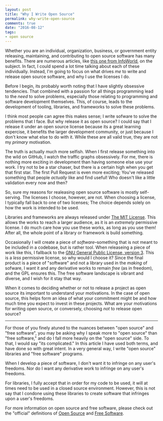 ```yaml
---
layout: post
title: "Why I Write Open Source"
permalink: why-write-open-source
comments: true
date: "2016-08-12"
tags:
- open source
---
```


Whether you are an individual, organization, business, or government entity releasing, maintaining, and contributing to open source software has many benefits. There are numerous articles, like <a href="http://www.infoworld.com/article/3028600/open-source-tools/whats-the-real-reason-microsoft-and-google-are-releasing-open-source.html" target="_blank">this one from InfoWorld</a>, on the subject. In fact, I could spend a lot time talking about each of these individually. Instead, I'm going to focus on what drives _me_ to write and release open source software, and why I use the licenses I do.

Before I begin, its probably worth noting that I have slightly obsessive tendencies. That combined with a passion for all things programming lead to the _need_ to solve problems, especially those relating to programming and software development themselves. This, of course, leads to the development of tooling, libraries, and frameworks to solve these problems.

I think most people can agree this makes sense; I write sofware to solve the problems that I face. But why release it as open source? I could say that I release it under an open source license because its a great learning expercise, it benefits the larger development community, or just because I don't know what else to do with it. While these are all valid true, they are not my _primary_ motivation.

The truth is actually much more selfish. When I first release something into the wild on GitHub, I watch the traffic graphs obsessively. For me, there is nothing more exciting in development than having someone else use your work. I try not to be a star chaser, but there is a certain high when you get that first star. The first Pull Request is even more exciting; You've released something that people _actually_ like and find useful! Who doesn't like a little validation every now and then?

So, sure my reasons for realeasing open source software is mostly self-serving. The licenses I choose, however, are not. When choosing a license, I typically fall back to one of two licenses; The choice depends solely on how the work is intended to be used.

Libraries and frameworks are always released under [The MIT License](https://opensource.org/licenses/MIT). This allows the works to reach a larger audience, as it is an _extremely_ permissive license. I do much care how you use these works, as long as you use them! After all, the whole point of a library or framework is build something.

Occasionally I will create a piece of _software_–something that is not meant to be included in a codebase, but is rather tool. When releaseing a piece of work like this, I fallback to the [GNU General Public License, version 3](https://opensource.org/licenses/GPL-3.0). This is a _less_ permissive license, so why would I choose it? Since the final product is a piece of "software" and not a library used in the _making_ of sofware, I want it and any derivative works to remain _free_ (as in freedom), and the GPL ensures this. The free software landscape is vibrant and diverse, and I wish for it stay that way.

When it comes to deciding whether or not to release a project as open source its important to understand your motivations. In the case of open source, this helps form an idea of what your commitment might be and how much time you expect to invest in these projects. What are your motivations for writing open source, or conversely, choosing _not_ to release open source?

---

For those of you finely atuned to the nuances between "open source" and "free software", you may be asking why I speak more to "open source" than "free software," and do I fall more heavily on the "open source" side. To that, I would say "its complicated." In this article I have used both terms, and have done so with great intent. In a very general way, I write "open source" libraries and "free software" programs.

When I develop a piece of software, I don't want it to infringe on any user's freedoms. Nor do I want any derivative work to infringe on any user's freedoms.

For libraries, I fully accept that in order for my code to be used, it will at times need to be used in a closed source environment. However, this is not say that I condone using these libraries to create software that infringes upon a user's freedoms.

For more information on open source and free software, please check out the "official" definitions of [Open Source](https://opensource.org/osd) and [Free Software](https://www.gnu.org/philosophy/free-sw.html).
